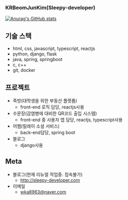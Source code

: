 ### KRBeomJunKim(Sleepy-developer)

[![Anurag's GitHub stats](https://github-readme-stats.vercel.app/api?username=KRBeomJunKim&show_icons=true&theme=radical)](https://github.com/anuraghazra/github-readme-stats)

## 기술 스택

* html, css, javascript, typescript, reactjs
* python, django, flask
* java, spring, springboot
* c, c++
* git, docker

## 프로젝트

* 죽방(대학생을 위한 부동산 플랫폼)
  * front-end 로직 담당, reactjs사용
* 수문장(감염병에 대비한 QR코드 출입 시스템)
  * front-end 중 사용자 앱 담당, reactjs, typescript사용
* 어쩜(릴레이 소설 서비스)
  * back-end담당, spring boot
* 블로그
  * django사용
  
## Meta

* 블로그(현재 리뉴얼 작업중. 접속불가)
  * <http://sleepy-developer.com>
* 이메일
  * wka8963@naver.com

